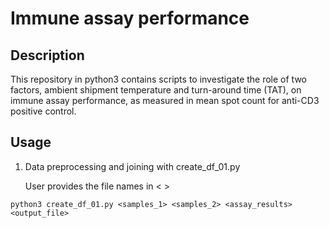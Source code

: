 # Immune assay performance

## Description
This repository in python3 contains scripts to investigate the role of two factors, ambient shipment temperature and turn-around time (TAT), on immune assay performance, as measured in mean spot count for anti-CD3 positive control.

## Usage

1. Data preprocessing and joining with create_df_01.py

   User provides the file names in < >


```
python3 create_df_01.py <samples_1> <samples_2> <assay_results> <output_file>
```

